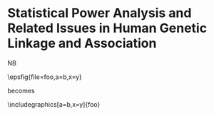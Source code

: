 # Statistical Power Analysis and Related Issues in Human Genetic Linkage and Association

NB

\epsfig{file=foo,a=b,x=y}

becomes

\includegraphics[a=b,x=y]{foo}
